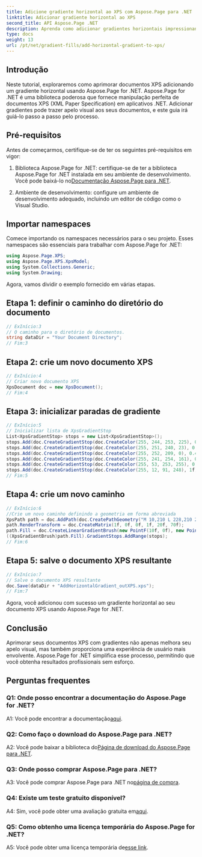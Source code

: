 ```yaml
---
title: Adicione gradiente horizontal ao XPS com Aspose.Page para .NET
linktitle: Adicionar gradiente horizontal ao XPS
second_title: API Aspose.Page .NET
description: Aprenda como adicionar gradientes horizontais impressionantes aos seus documentos XPS usando Aspose.Page for .NET. Aumente o apelo visual sem esforço.
type: docs
weight: 13
url: /pt/net/gradient-fills/add-horizontal-gradient-to-xps/
---
```

## Introdução

Neste tutorial, exploraremos como aprimorar documentos XPS adicionando um gradiente horizontal usando Aspose.Page for .NET. Aspose.Page for .NET é uma biblioteca poderosa que fornece manipulação perfeita de documentos XPS (XML Paper Specification) em aplicativos .NET. Adicionar gradientes pode trazer apelo visual aos seus documentos, e este guia irá guiá-lo passo a passo pelo processo.

## Pré-requisitos

Antes de começarmos, certifique-se de ter os seguintes pré-requisitos em vigor:

1.  Biblioteca Aspose.Page for .NET: certifique-se de ter a biblioteca Aspose.Page for .NET instalada em seu ambiente de desenvolvimento. Você pode baixá-lo no[Documentação Aspose.Page para .NET](https://reference.aspose.com/page/net/).

2. Ambiente de desenvolvimento: configure um ambiente de desenvolvimento adequado, incluindo um editor de código como o Visual Studio.

## Importar namespaces

Comece importando os namespaces necessários para o seu projeto. Esses namespaces são essenciais para trabalhar com Aspose.Page for .NET:

```csharp
using Aspose.Page.XPS;
using Aspose.Page.XPS.XpsModel;
using System.Collections.Generic;
using System.Drawing;
```

Agora, vamos dividir o exemplo fornecido em várias etapas.

## Etapa 1: definir o caminho do diretório do documento

```csharp
// ExInício:3
// O caminho para o diretório de documentos.
string dataDir = "Your Document Directory";
// Fim:3
```

## Etapa 2: crie um novo documento XPS

```csharp
// ExInício:4
// Criar novo documento XPS
XpsDocument doc = new XpsDocument();
// Fim:4
```

## Etapa 3: inicializar paradas de gradiente

```csharp
// ExInício:5
// Inicializar lista de XpsGradientStop
List<XpsGradientStop> stops = new List<XpsGradientStop>();
stops.Add(doc.CreateGradientStop(doc.CreateColor(255, 244, 253, 225), 0.0673828f));
stops.Add(doc.CreateGradientStop(doc.CreateColor(255, 251, 240, 23), 0.314453f));
stops.Add(doc.CreateGradientStop(doc.CreateColor(255, 252, 209, 0), 0.482422f));
stops.Add(doc.CreateGradientStop(doc.CreateColor(255, 241, 254, 161), 0.634766f));
stops.Add(doc.CreateGradientStop(doc.CreateColor(255, 53, 253, 255), 0.915039f));
stops.Add(doc.CreateGradientStop(doc.CreateColor(255, 12, 91, 248), 1f));
// Fim:5
```

## Etapa 4: crie um novo caminho

```csharp
// ExInício:6
//Crie um novo caminho definindo a geometria em forma abreviada
XpsPath path = doc.AddPath(doc.CreatePathGeometry("M 10,210 L 228,210 228,300 10,300"));
path.RenderTransform = doc.CreateMatrix(1f, 0f, 0f, 1f, 20f, 70f);
path.Fill = doc.CreateLinearGradientBrush(new PointF(10f, 0f), new PointF(228f, 0f));
((XpsGradientBrush)path.Fill).GradientStops.AddRange(stops);
// Fim:6
```

## Etapa 5: salve o documento XPS resultante

```csharp
// ExInício:7
// Salve o documento XPS resultante
doc.Save(dataDir + "AddHorizontalGradient_outXPS.xps");
// Fim:7
```

Agora, você adicionou com sucesso um gradiente horizontal ao seu documento XPS usando Aspose.Page for .NET.

## Conclusão

Aprimorar seus documentos XPS com gradientes não apenas melhora seu apelo visual, mas também proporciona uma experiência de usuário mais envolvente. Aspose.Page for .NET simplifica esse processo, permitindo que você obtenha resultados profissionais sem esforço.

## Perguntas frequentes

### Q1: Onde posso encontrar a documentação do Aspose.Page for .NET?

 A1: Você pode encontrar a documentação[aqui](https://reference.aspose.com/page/net/).

### Q2: Como faço o download do Aspose.Page para .NET?

 A2: Você pode baixar a biblioteca do[Página de download do Aspose.Page para .NET](https://releases.aspose.com/page/net/).

### Q3: Onde posso comprar Aspose.Page para .NET?

 A3: Você pode comprar Aspose.Page para .NET no[página de compra](https://purchase.aspose.com/buy).

### Q4: Existe um teste gratuito disponível?

 A4: Sim, você pode obter uma avaliação gratuita em[aqui](https://releases.aspose.com/).

### Q5: Como obtenho uma licença temporária do Aspose.Page for .NET?

 A5: Você pode obter uma licença temporária de[esse link](https://purchase.aspose.com/temporary-license/).